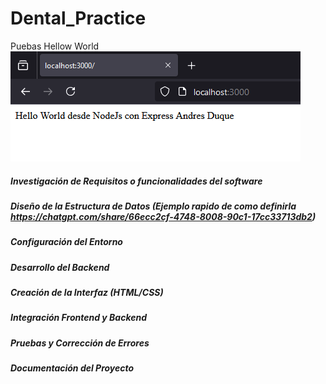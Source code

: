 # Dental_Practice
 
Puebas Hellow World
![alt text](image.png)


##### Investigación de Requisitos o funcionalidades del software


##### Diseño de la Estructura de Datos (Ejemplo rapido de como definirla https://chatgpt.com/share/66ecc2cf-4748-8008-90c1-17cc33713db2)

##### Configuración del Entorno

##### Desarrollo del Backend

##### Creación de la Interfaz (HTML/CSS)

##### Integración Frontend y Backend

##### Pruebas y Corrección de Errores

##### Documentación del Proyecto

